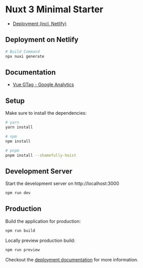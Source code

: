 # Nuxt 3 Minimal Starter

- [Deployment (incl. Netlify)](https://v3.nuxtjs.org/getting-started/deployment)

## Deployment on Netlify

```bash
# Build Command
npx nuxi generate
```

## Documentation

- [Vue GTag - Google Analytics](https://matteo-gabriele.gitbook.io/vue-gtag/)

## Setup

Make sure to install the dependencies:

```bash
# yarn
yarn install

# npm
npm install

# pnpm
pnpm install --shamefully-hoist
```

## Development Server

Start the development server on http://localhost:3000

```bash
npm run dev
```

## Production

Build the application for production:

```bash
npm run build
```

Locally preview production build:

```bash
npm run preview
```

Checkout the [deployment documentation](https://v3.nuxtjs.org/guide/deploy/presets) for more information.
